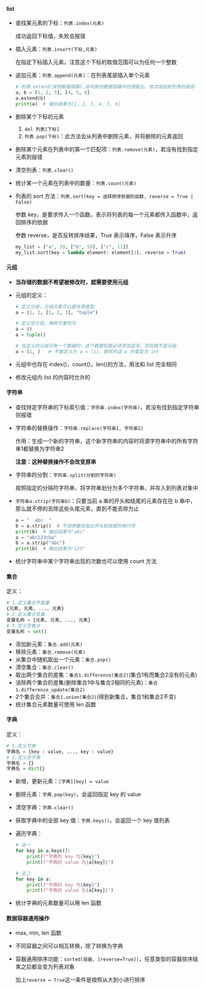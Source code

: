 #### list

+ 查找某元素的下标：`列表.index(元素)`

    成功返回下标值，失败会报错

+ 插入元素：`列表.insert(下标,元素)`

    在指定下标插入元素，注意这个下标的取值范围可以为任何一个整数

+ 追加元素：`列表.append(元素)`：在列表尾部插入单个元素

    ```python
    # 列表.extend(其他数据容器),会将其他数据容器中的值取出，依次追加到列表的尾部
    a, b = [1, 2, 3], [4, 5, 6]
    a.extend(b)
    print(a)  # 输出结果为[1, 2, 3, 4, 5, 6]
    ```

+ 删除某个下标的元素

    1. `del 列表[下标]`
    2. `列表.pop(下标)`：此方法会从列表中删除元素，并将删除的元素返回

+ 删除某个元素在列表中的第一个匹配项：`列表.remove(元素)`，若没有找到指定元素则报错

+ 清空列表：`列表.clear()`

+ 统计某一个元素在列表中的数量：`列表.count(元素)`

+ 列表的 sort 方法：`列表.sort(key = 选择排序依据的函数, reverse = True | False)`

    参数 key，是要求传入一个函数，表示将列表的每一个元素都传入函数中，返回排序的依据

    参数 reverse，是否反转排序结果，True 表示降序，False 表示升序

    ```python
    my_list = ["a", 33, ["b", 55], ["c", 11]]
    my_list.sort(key = lambda element: element[1], reverse = True)
    ```

    

#### 元组

+ **当存储的数据不希望被修改时，就需要使用元组**

+ 元组的定义：

    ```python
    # 定义元组，元组元素可以是任意类型
    a = (1, 2, [1, 2, 3], "tuple")
    
    # 定义空元组，两种方案均可
    a = ()
    a = tuple()
    
    # 当定义的元组只有一个数据时，这个数据后面必须添加逗号，否则就不是元组
    a = (1, )   # 不能定义为 a = (1)，那样的话 a 的类型为 int
    ```

+ 元组中也存在 index()，count()，len()的方法，用法和 list 完全相同

+ 修改元组内 list 的内容时允许的

#### 字符串

+ 查找特定字符串的下标索引值：`字符串.index(字符串)`，若没有找到指定字符串则报错

+ 字符串的替换操作：`字符串.replace(字符串1, 字符串2)`

    作用：生成一个新的字符串，这个新字符串的内容时将源字符串中的所有字符串1都替换为字符串2

    **注意：这种替换操作不会改变原串**

+ 字符串的分割：`字符串.split(分割的字符串)`

    按照指定的分隔符字符串，将字符串划分为多个字符串，并存入到列表对象中

+ `字符串a.strip(字符串b)`：只要当前 a 串的开头和结尾的元素存在在 b 串中，那么就不停的去除这些头尾元素，直到不能去除为止

    ```python
    a = "  abc  "
    b = a.strip()  # 不加参数会取出开头和结尾的换行符
    print(b)  # 输出结果为"abc"
    a = "abc123cba"
    b = a.strip("abc")
    print(b)  # 输出结果为"123"
    ```

+ 统计字符串中某个字符串出现的次数也可以使用 count 方法

#### 集合

定义：

```python
# 1.定义集合字面量
{元素, 元素, ..., 元素}
# 2.定义集合变量
变量名称 = {元素, 元素, ..., 元素}
# 3.定义空集合
变量名称 = set()
```

+ 添加新元素：`集合.add(元素)`
+ 移除元素：`集合.remove(元素)`
+ 从集合中随机取出一个元素：`集合.pop()`
+ 清空集合：`集合.clear()`
+ 取出两个集合的差集：`集合1.difference(集合2)`(集合1有而集合2没有的元素)
+ 消除两个集合的差集(删除集合1中与集合2相同的元素)：`集合1.difference_update(集合2)`
+ 2个集合合并：`集合1.union(集合2)`(得到新集合，集合1和集合2不变)
+ 统计集合元素数量可使用 len 函数

#### 字典

定义：

```python
# 1.定义字典
字典名 = {key : value, ..., key : value}
# 2.定义空字典
字典名 = {}
字典名 = dict{}
```

+ 新增，更新元素：`[字典][key] = value`

+ 删除元素：`字典.pop(key)`，会返回指定 key 的 value

+ 清空字典：`字典.clear()`

+ 获取字典中的全部 key 值：`字典.keys()`，会返回一个 key 值列表

+ 遍历字典：

    ```python
    # 法一
    for key in a.keys():
        print(f"字典的 key 为{key}")
        print(f"字典的 value 为{a[key]}")
    
    # 法二
    for key in a:
        print(f"字典的 key 为{key}")
        print(f"字典的 value 为{a[key]}")
    ```

+ 统计字典的元素数量可以用 len 函数

#### 数据容器通用操作

+ max, min, len 函数

+ 不同容器之间可以相互转换，除了转换为字典

+ 容器通用排序功能：`sorted(容器, [reverse=True])`，任意类型的容器排序结束之后都会变为列表对象

    加上`reverse = True`这一条件是按照从大到小进行排序

    










